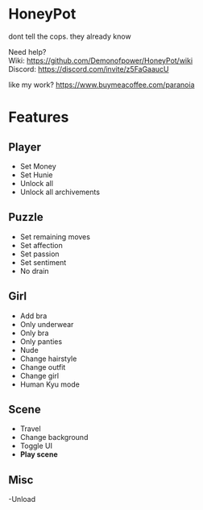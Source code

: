 # HoneyPot
dont tell the cops. they already know

Need help?  
Wiki: https://github.com/Demonofpower/HoneyPot/wiki  
Discord: https://discord.com/invite/z5FaGaaucU


like my work? https://www.buymeacoffee.com/paranoia

# Features

## Player

- Set Money  
- Set Hunie  
- Unlock all  
- Unlock all archivements

## Puzzle

- Set remaining moves  
- Set affection
- Set passion
- Set sentiment
- No drain

## Girl

- Add bra  
- Only underwear  
- Only bra  
- Only panties  
- Nude  
- Change hairstyle  
- Change outfit  
- Change girl
- Human Kyu mode

## Scene

- Travel  
- Change background  
- Toggle UI  
- **Play scene**

## Misc  

-Unload  

